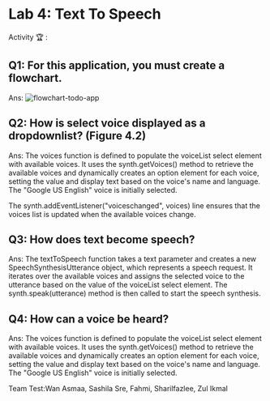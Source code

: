 # Lab 4: Text To Speech

Activity 🏆 :
## Q1: For this application, you must create a flowchart.
Ans:
![flowchart-todo-app](http://www.plantuml.com/plantuml/png/TSzDJkmm40JWlKzHcbLoXPV56mHhDi01J5mPB1ptoDr1pEs97NuoGgpzTLNvgEQBBNDo5YqHDo7WqPyK9hWNetCDk7zFoW9bucWAZop6QlpgRVM3YnEwUl696Fxti1TcT1Tgxu0jOannV5L8nk6hwu3dnKpoKD5Tr7Fob_thBC6duJk1sLYqjIBcsW7Zks6AJA6nsv-E1__6VNvTMLEtbDyZr-jQtC9DsZVhsMwOBkD8LSnKzQVsogH4bwM_bYn5ofNB8Kvkh_-ocrIJipioXsLE7m00)
## Q2: How is select voice displayed as a dropdownlist? (Figure 4.2)
Ans:
The voices function is defined to populate the voiceList select element with available voices. It uses the synth.getVoices() method to retrieve the available voices and dynamically creates an option element for each voice, setting the value and display text based on the voice's name and language. The "Google US English" voice is initially selected.

The synth.addEventListener("voiceschanged", voices) line ensures that the voices list is updated when the available voices change.

## Q3: How does text become speech?
Ans:
The textToSpeech function takes a text parameter and creates a new SpeechSynthesisUtterance object, which represents a speech request. It iterates over the available voices and assigns the selected voice to the utterance based on the value of the voiceList select element. The synth.speak(utterance) method is then called to start the speech synthesis.

## Q4: How can a voice be heard?
Ans:
The voices function is defined to populate the voiceList select element with available voices. It uses the synth.getVoices() method to retrieve the available voices and dynamically creates an option element for each voice, setting the value and display text based on the voice's name and language. The "Google US English" voice is initially selected.

Team Test:Wan Asmaa, Sashila Sre, Fahmi, Sharilfazlee, Zul Ikmal
